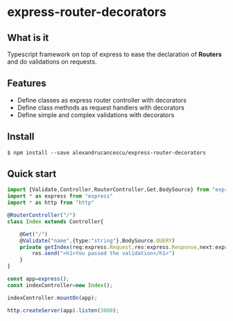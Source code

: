 # express-router-decorators

## What is it

Typescript framework on top of express to ease the declaration of **Routers** and do validations on requests.

## Features

* Define classes as express router controller with decorators
* Define class methods as request handlers with decorators
* Define simple and complex validations with decorators

## Install
```batch
$ npm install --save alexandrucancescu/express-router-decorators
```

## Quick start

```typescript
import {Validate,Controller,RouterController,Get,BodySource} from "express-router-decorators"
import * as express from "express"
import * as http from "http"

@RouterController("/")
class Index extends Controller{

    @Get("/")
    @Validate("name",{type:"string"},BodySource.QUERY)
    private getIndex(req:express.Request,res:express.Response,next:express.NextFunction){
        res.send("<h1>You passed the validation</h1>")
    }
}

const app=express();
const indexController=new Index();

indexController.mountOn(app);

http.createServer(app).listen(3000);
```
